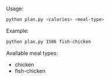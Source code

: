Usage:

```sh
python plan.py <calories> <meal-type>
```

Example:
```sh
python plan.py 1586 fish-chicken
```

Available meal types:
- chicken
- fish-chicken

